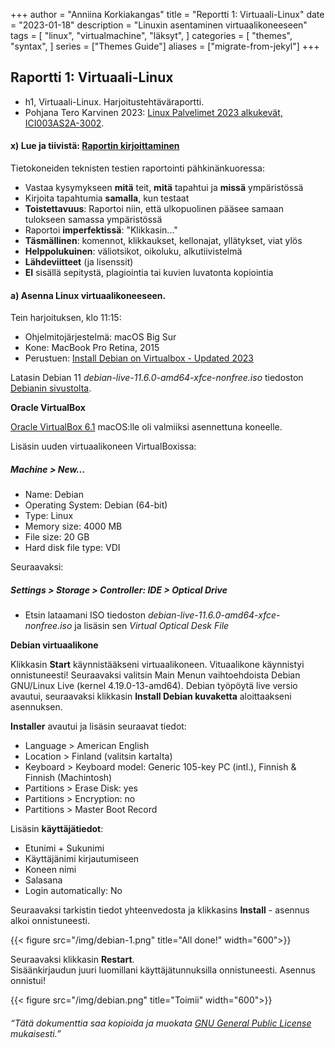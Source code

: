 +++
author = "Anniina Korkiakangas"
title = "Reportti 1: Virtuaali-Linux"
date = "2023-01-18"
description = "Linuxin asentaminen virtuaalikoneeseen"
tags = [
    "linux",
    "virtualmachine",
    "läksyt",
]
categories = [
    "themes",
    "syntax",
]
series = ["Themes Guide"]
aliases = ["migrate-from-jekyl"]
+++

## **Raportti 1: Virtuaali-Linux**
- h1, Virtuaali-Linux. Harjoitustehtäväraportti.
- Pohjana Tero Karvinen 2023: [Linux Palvelimet 2023 alkukevät, ICI003AS2A-3002](https://terokarvinen.com/2023/linux-palvelimet-2023-alkukevat/).

#### **x) Lue ja tiivistä: [Raportin kirjoittaminen](https://terokarvinen.com/2006/raportin-kirjoittaminen-4/)**

Tietokoneiden teknisten testien raportointi pähkinänkuoressa:
- Vastaa kysymykseen **mitä** teit, **mitä** tapahtui ja **missä** ympäristössä 
- Kirjoita tapahtumia **samalla**, kun testaat
- **Toistettavuus**: Raportoi niin, että ulkopuolinen pääsee samaan tulokseen samassa ympäristössä
- Raportoi **imperfektissä**: "Klikkasin..." 
- **Täsmällinen**: komennot, klikkaukset, kellonajat, yllätykset, viat ylös
- **Helppolukuinen**: väliotsikot, oikoluku, alkutiivistelmä 
- **Lähdeviitteet** (ja lisenssit)
- **EI** sisällä sepitystä, plagiointia tai kuvien luvatonta kopiointia

#### **a) Asenna Linux virtuaalikoneeseen.** 

Tein harjoituksen, klo 11:15:
- Ohjelmitojärjestelmä: macOS Big Sur
- Kone: MacBook Pro Retina, 2015
- Perustuen: [Install Debian on Virtualbox - Updated 2023](https://terokarvinen.com/2021/install-debian-on-virtualbox/)

Latasin Debian 11 *debian-live-11.6.0-amd64-xfce-nonfree.iso* tiedoston [Debianin sivustolta](https://cdimage.debian.org/images/unofficial/non-free/images-including-firmware/current-live/amd64/iso-hybrid/).

**Oracle VirtualBox**

[Oracle VirtualBox 6.1](https://www.virtualbox.org/wiki/Downloads) macOS:lle oli valmiiksi asennettuna koneelle. 

Lisäsin uuden virtuaalikoneen VirtualBoxissa: 
        
##### Machine > New...

- Name: Debian
- Operating System: Debian (64-bit)
- Type: Linux
- Memory size: 4000 MB
- File size: 20 GB
- Hard disk file type: VDI

Seuraavaksi: 
##### Settings > Storage > Controller: IDE > Optical Drive 
- Etsin lataamani ISO tiedoston *debian-live-11.6.0-amd64-xfce-nonfree.iso* ja lisäsin sen *Virtual Optical Desk File*


**Debian virtuaalikone**

Klikkasin **Start** käynnistääkseni virtuaalikoneen.
Vituaalikone käynnistyi onnistuneesti! Seuraavaksi valitsin Main Menun vaihtoehdoista Debian GNU/Linux Live (kernel 4.19.0-13-amd64). Debian työpöytä live versio avautui, seuraavaksi klikkasin **Install Debian kuvaketta** aloittaakseni asennuksen. 

**Installer** avautui ja lisäsin seuraavat tiedot:
- Language > American English
- Location > Finland (valitsin kartalta)
- Keyboard > Keyboard model: Generic 105-key PC (intl.), Finnish & Finnish (Machintosh)
- Partitions > Erase Disk: yes
- Partitions > Encryption: no
- Partitions > Master Boot Record

Lisäsin **käyttäjätiedot**:
- Etunimi + Sukunimi
- Käyttäjänimi kirjautumiseen
- Koneen nimi 
- Salasana
- Login automatically: No

Seuraavaksi tarkistin tiedot yhteenvedosta ja klikkasins **Install** - asennus alkoi onnistuneesti. 

{{< figure src="/img/debian-1.png" title="All done!" width="600">}}

Seuraavaksi klikkasin **Restart**.  
Sisäänkirjaudun juuri luomillani käyttäjätunnuksilla onnistuneesti. Asennus onnistui!

{{< figure src="/img/debian.png" title="Toimii" width="600">}}


###### “Tätä dokumenttia saa kopioida ja muokata [GNU General Public License](http://www.gnu.org/licenses/gpl.html) mukaisesti.”